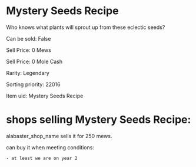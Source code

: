 # Mystery Seeds Recipe

Who knows what plants will sprout up from these eclectic seeds?

Can be sold: False

Sell Price: 0 Mews

Sell Price: 0 Mole Cash

Rarity: Legendary

Sorting priority: 22016

Item uid: Mystery Seeds Recipe

# shops selling Mystery Seeds Recipe:

alabaster_shop_name sells it for 250 mews.

  can buy it when meeting conditions: 

    - at least we are on year 2